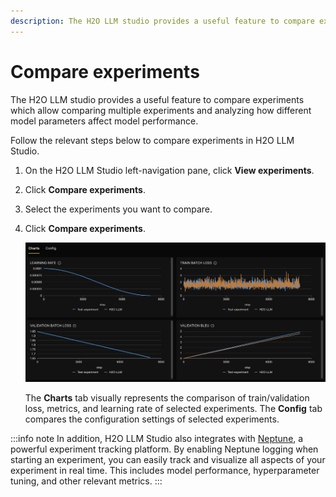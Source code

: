 ```yaml
---
description: The H2O LLM studio provides a useful feature to compare experiments which allow comparing multiple experiments and analyzing how different model parameters affect model performance. 
---
```

# Compare experiments

The H2O LLM studio provides a useful feature to compare experiments which allow comparing multiple experiments and analyzing how different model parameters affect model performance. 

Follow the relevant steps below to compare experiments in H2O LLM Studio.

1. On the H2O LLM Studio left-navigation pane, click **View experiments**.
2. Click **Compare experiments**.
3. Select the experiments you want to compare.
4. Click **Compare experiments**.

    ![compare experiments](compare-experiments.png)

    The **Charts** tab visually represents the comparison of train/validation loss, metrics, and learning rate of selected experiments. The **Config** tab compares the configuration settings of selected experiments.  

:::info note
In addition, H2O LLM Studio also integrates with [Neptune](https://neptune.ai/), a powerful experiment tracking platform. By enabling Neptune logging when starting an experiment, you can easily track and visualize all aspects of your experiment in real time. This includes model performance, hyperparameter tuning, and other relevant metrics.
:::